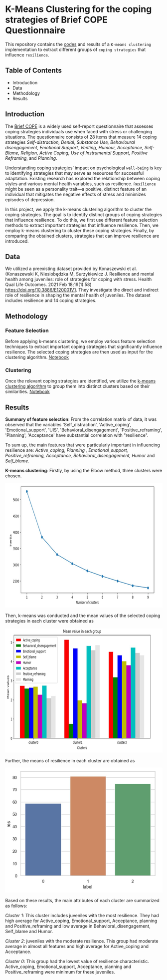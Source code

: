 # K-Means Clustering for the coping strategies of Brief COPE Questionnaire
This repository contains the [codes](https://github.com/AbbasPak/K-Means-Clustering-in-psychology-Case-study/blob/main/clustering%20coping.ipynb) and results of a `K-means clustering` implementation to extract different groups of `coping strategies` that influence `resilience`.  


## Table of Contents
+ Introduction
+ Data
+ Methodology
+ Results

## Introduction

The [Brief COPE](https://github.com/AbbasPak/K-Means-Clustering-in-psychology-Case-study/blob/main/cope.rst) is a widely used self-report questionnaire that assesses coping strategies individuals use when faced with stress or challenging situations. The questionnaire consists of 28 items that measure 14 coping strategies *Self-distraction, Denial, Substance Use, Behavioural disengagement, Emotional Support, Venting, Humour, Acceptance, Self-Blame, Religion, Active Coping, Use of Instrumental Support, Positive Reframing*, and *Planning*.

Understanding coping strategies’ impact on psychological `well-being` is key to identifying strategies that may serve as resources for successful adaptation. Existing research has explored the relationship between coping styles and various mental health variables, such as resilience. `Resilience` might be seen as a personality trait—a positive, distinct feature of an individual that mitigates the negative effects of stress and minimizes episodes of depression. 

In this project, we apply the k-means clustering algorithm to cluster the coping strategies. The goal is to identify distinct groups of coping strategies that influence resilience. To do this, we first use different feature selection methods to extract important strategies that influence resilience. Then, we employ k-means clustering to cluster these coping strategies. Finally, by comparing the obtained clusters, strategies that can improve resilience are introduced.

## Data 
We utilized a preexisting dataset provided by Konaszewski et al. (Konaszewski K, Niesiobędzka M, Surzykiewicz J. Resilience and mental health among juveniles: role of strategies for coping with stress. Health Qual Life Outcomes. 2021 Feb 18;19(1):58) https://doi.org/10.3886/E120001V1. They investigate the direct and indirect role of resilience in shaping the mental health of juveniles. The dataset includes resilience and 14 coping strategies. 

## Methodology
### Feature Selection
Before applying k-means clustering, we employ various feature selection techniques to extract important coping strategies that significantly influence resilience. The selected coping strategies are then used as input for the clustering algorithm. [Notebook](https://github.com/AbbasPak/K-Means-Clustering-in-psychology-Case-study/blob/main/clustering%20coping.ipynb)
### Clustering 
Once the relevant coping strategies are identified, we utilize the [k-means clustering algorithm](https://github.com/AbbasPak/K-Means-Clustering-in-psychology-Case-study/blob/main/k-means%20algorithm.md) to group them into distinct clusters 
based on their similarities. [Notebook](https://github.com/AbbasPak/K-Means-Clustering-in-psychology-Case-study/blob/main/clustering%20coping.ipynb)

## Results

**Summary of feature selection**: From the correlation matrix of data, it was observed that the variables 'Self_distraction', 'Active_coping', 'Emotional_support', 'UIS', 'Behavioral_disengagement', 'Positive_reframing', 'Planning', 'Acceptance' have substantial correlation with "resilience".

To sum up, the main features that were particularly important in influencing resilience are: *Active_coping, Planning , Emotional_support, Positive_reframing, Acceptance, Behavioral_disengagement, Humor* and *Self_blame*.

**K-means clustering**: Firstly, by using the Elbow method, three clusters were chosen. 

<img src="figures/elbow.JPG" width="800" height="400"> 

Then, k-means was conducted and the mean values of the selected coping strategies in each cluster were obtained as 

<img src="figures/coping.JPG" width="800" height="400"> 

Further, the means of resilience in each cluster are obtained as 

<img src="figures/res.JPG" width="800" height="400"> 

Based on these results, the main attributes of each cluster are summarized as follows:

_Cluster 1_: This cluster includes juveniles with the most resilience. They had high average for Active_coping, Emotional_support, Acceptance, planning and Positive_reframing and low average in Behavioral_disengagement, Self_blame and Humor.

_Cluster 2_: juveniles with the moderate resilience. This group had moderate average in almost all features and high average for Active_coping and Acceptance.

_Cluster 0_: This group had the lowest value of resilience characteristic. Active_coping, Emotional_support, Acceptance, planning and Positive_reframing were minimum for these juveniles.








